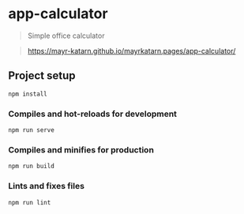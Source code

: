 # app-calculator

> Simple office calculator

> https://mayr-katarn.github.io/mayrkatarn.pages/app-calculator/

## Project setup
```
npm install
```

### Compiles and hot-reloads for development
```
npm run serve
```

### Compiles and minifies for production
```
npm run build
```

### Lints and fixes files
```
npm run lint
```